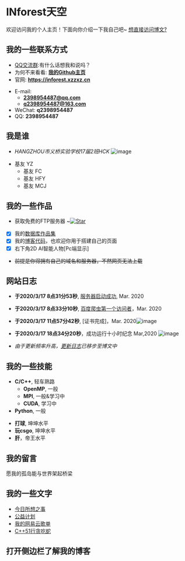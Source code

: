 # INforest天空

欢迎访问我的个人主页！下面向你介绍一下我自己吧~
[想直接访问博文?](https://inforest.xzzxz.cn/tags/)
<!-- slide -->

## 我的一些联系方式

- [QQ交流群](https://shang.qq.com/wpa/qunwpa?idkey=520f07f8adff1ae1396e300919de23fde1b8cbc1d86dda036d0dd952e524ee68):有什么话想我和说吗？
- 为何不来看看: **[我的Github主页](https://github.com/2398954487)**
- 官网: **<https://inforest.xzzxz.cn>**

<!-- slide vertical=true -->

- E-mail:
  - **[2398954487@qq.com](mailto:2398954487@qq.com)**
  - **[q2398954487@163.com](mailto:q2398954487@163.com)**
- WeChat: **q2398954487**
- QQ: **2398954487**

<!-- slide -->

## 我是谁

<!-- slide vertical=true -->

- *HANGZHOU市义桥实验学校17届2班HCK*
![image](http://m.qpic.cn/psc?/V14LwYwV3xHyUe/4r5V*ti6WXpFIFXipK.NEoEhA2rdziWJr*myQ3q5YguEDume7ggITVm.utPwIIn7sBjliex6Kl7YfM2OL.00uPm60Q5ACpfyH.*dUal*0sg!/b&bo=0AKuAtACrgIRGS4!&rf=viewer_4&t=5)

<!-- slide vertical=true -->
- 基友 YZ
  - 基友 FC
  - 基友 HFY
  - 基友 MCJ
<!-- slide -->

## 我的一些作品

<!-- slide vertical=true -->
- 获取免费的FTP服务器 ~[![Star](https://img.shields.io/github/stars/2398954487/2398954487.github.io.svg)](https://github.com/2398954487/2398954487.GitHub.io/blob/master/%E5%85%B1%E4%BA%ABFTP%E6%9C%8D%E5%8A%A1%E5%99%A8/FTP%E6%9C%8D%E5%8A%A1%E5%99%A8.txt)
- [x] 我的[数据库作品集](https://github.com/2398954487/2398954487.GitHub.io)
- [x] 我的[博客代码](https://github.com/wu-kan/wu-kan.github.io)，也欢迎你用于搭建自己的页面
- [x] 右下角2D AI智能人物[Pc端显示]
- ~~前提是你得拥有自己的域名和服务器，不然网页无法上载~~
<!-- slide -->

## 网站日志

<!-- slide vertical=true -->

- **于2020/3/17 8点31分53秒**, [服务器启动成功](https://inforest.xzzxz.cn/#/4/1/), Mar. 2020

<!-- slide vertical=true -->

- **于2020/3/17 8点33分10秒**, [百度爬虫第一个访问者](https://inforest.xzzxz.cn/#/4/1/)，Mar. 2020

<!-- slide vertical=true -->
- **于2020/3/17 11点57分42秒**, [证书完成]，Mar. 2020![image](http://m.qpic.cn/psc?/V14LwYwV33h6v1/4r5V*ti6WXpFIFXipK.NEieQhZi6YQuUfEuWFsNqng4tTNgpAjXqd.2TGhkvymfLFzTmmF2EIA2dibQ0c5M.UGMd.akELzRz39Wa15o0hvk!/b&bo=oAHYAaAB2AEDGTw!&rf=viewer_4&t=5)
<!-- slide vertical=true -->
- **于2020/3/17 18点34分20秒**，成功运行十小时纪念 Mar,2020 ![image](https://ss1.bdstatic.com/70cFuXSh_Q1YnxGkpoWK1HF6hhy/it/u=2362196916,3209296707&fm=26&gp=0.jpg)
<!-- slide vertical=true -->
- *由于更新频率升高，[更新日志](https://inforest.xzzxz.cn/_posts/2020-03-17-%E6%9B%B4%E6%96%B0%E6%97%A5%E5%BF%97/)已移步至博文中*

<!-- slide -->

## 我的一些技能

<!-- slide vertical=true -->

- **C/C++**, 轻车熟路
  - **OpenMP**, 一般
  - **MPI**, 一般&学习中
  - **CUDA**, 学习中
- **Python**, 一般

<!-- slide vertical=true -->

- **打球**, 坤坤水平
- **玩csgo**, 坤坤水平
- **肝**，帝王水平
<!-- slide -->

## 我的留言
愿我的孤岛能与世界架起桥梁


<!-- slide -->

## 我的一些文字

- [今日所想之事](https://inforest.xzzxz.cn/_posts/2020-03-17-%E4%BB%8A%E6%97%A5%E6%AD%A4%E6%97%B6%E6%89%80%E6%83%B3%E4%B9%8B%E4%BA%8B/)
- [公益计划](https://inforest.xzzxz.cn/_posts/2020-03-17-%E5%9C%A3%E6%9D%AF%E6%88%98%E4%BA%89/)
- [我的网易云歌单](https://inforest.xzzxz.cn/_posts/2020-03-17-%E6%AD%8C%E5%8D%95%E5%88%86%E4%BA%AB/)
- [C++51行贪吃蛇](https://inforest.xzzxz.cn/_posts/2020-03-17-C++51%E8%A1%8C%E8%B4%AA%E5%90%83%E8%9B%87/)
<!-- slide vertical=true -->
## 打开侧边栏了解我的博客


